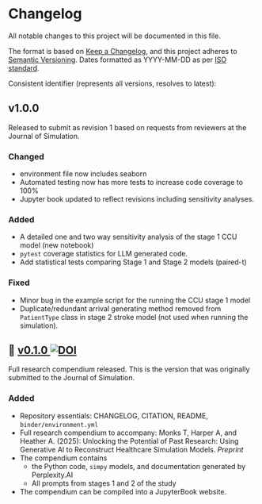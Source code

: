 # Changelog

All notable changes to this project will be documented in this file.

The format is based on [Keep a Changelog](https://keepachangelog.com/en/1.1.0/),
and this project adheres to [Semantic Versioning](https://semver.org/spec/v2.0.0.html). Dates formatted as YYYY-MM-DD as per [ISO standard](https://www.iso.org/iso-8601-date-and-time-format.html).

Consistent identifier (represents all versions, resolves to latest): 

## v1.0.0

Released to submit as revision 1 based on requests from reviewers at the Journal of Simulation.

### Changed

* environment file now includes seaborn
* Automated testing now has  more tests to increase code coverage to 100%
* Jupyter book updated to reflect revisions including sensitivity analyses.

### Added

* A detailed one and two way sensitivity analysis of the stage 1 CCU model (new notebook)
* `pytest` coverage statistics for LLM generated code.
* Add statistical tests comparing Stage 1 and Stage 2 models (paired-t)

### Fixed

* Minor bug in the example script for the running the CCU stage 1 model
* Duplicate/redundant arrival generating method removed from `PatientType` class in stage 2 stroke model (not used when running the simulation).


## :seedling: [v0.1.0 ](https://github.com/pythonhealthdatascience/llm_simpy/releases/tag/v0.1.0) [![DOI](https://zenodo.org/badge/DOI/10.5281/zenodo.15090962.svg)](https://doi.org/10.5281/zenodo.15090962)

Full research compendium released.  This is the version that was originally submitted to the Journal of Simulation.

### Added

* Repository essentials: CHANGELOG, CITATION, README, `binder/environment.yml`
* Full research compendium to accompany: Monks T, Harper A, and Heather A. (2025): Unlocking the Potential of Past Research: Using Generative AI to Reconstruct Healthcare Simulation Models. *Preprint*
* The compendium contains
    * the Python code, `simpy` models, and documentation generated by Perplexity.AI
    * All prompts from stages 1 and 2 of the study
* The compendium can be compiled into a JupyterBook website.
  

